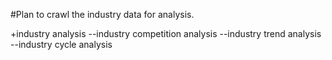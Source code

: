 #Plan to crawl the industry data for analysis.


+industry analysis
--industry competition analysis
--industry trend analysis 
--industry cycle analysis 
